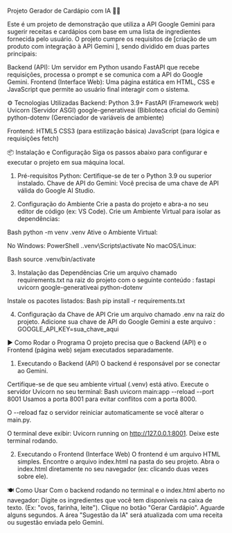 Projeto Gerador de Cardápio com IA 🍳🤖

Este é um projeto de demonstração que utiliza a API Google Gemini para sugerir receitas e cardápios com base em uma lista de ingredientes fornecida pelo usuário.
O projeto cumpre os requisitos de [criação de um produto com integração à API Gemini ], sendo dividido em duas partes principais:

Backend (API): Um servidor em Python usando FastAPI que recebe requisições, processa o prompt e se comunica com a API do Google Gemini.
Frontend (Interface Web): Uma página estática em HTML, CSS e JavaScript  que permite ao usuário final interagir com o sistema.

⚙️ Tecnologias Utilizadas
Backend:
Python 3.9+ 
FastAPI (Framework web) 
Uvicorn (Servidor ASGI) 
google-generativeai (Biblioteca oficial do Gemini) 
python-dotenv (Gerenciador de variáveis de ambiente) 

Frontend:
HTML5
CSS3 (para estilização básica)
JavaScript (para lógica e requisições fetch)

📦 Instalação e Configuração
Siga os passos abaixo para configurar e executar o projeto em sua máquina local.

1. Pré-requisitos
Python: Certifique-se de ter o Python 3.9 ou superior instalado.
Chave de API do Gemini: Você precisa de uma chave de API válida do Google AI Studio.

2. Configuração do Ambiente
Crie a pasta do projeto e abra-a no seu editor de código (ex: VS Code).
Crie um Ambiente Virtual para isolar as dependências:

Bash
python -m venv .venv
Ative o Ambiente Virtual:

No Windows:
PowerShell
.\.venv\Scripts\activate
No macOS/Linux:

Bash
source .venv/bin/activate

3. Instalação das Dependências
Crie um arquivo chamado requirements.txt na raiz do projeto com o seguinte conteúdo :
fastapi
uvicorn
google-generativeai
python-dotenv

Instale os pacotes listados:
Bash
pip install -r requirements.txt

4. Configuração da Chave de API
Crie um arquivo chamado .env na raiz do projeto.
Adicione sua chave de API do Google Gemini a este arquivo :
GOOGLE_API_KEY=sua_chave_aqui

▶️ Como Rodar o Programa
O projeto precisa que o Backend (API) e o Frontend (página web) sejam executados separadamente.

1. Executando o Backend (API)
O backend é responsável por se conectar ao Gemini.

Certifique-se de que seu ambiente virtual (.venv) está ativo.
Execute o servidor Uvicorn no seu terminal:
Bash
uvicorn main:app --reload --port 8001
Usamos a porta 8001 para evitar conflitos com a porta 8000.

O --reload faz o servidor reiniciar automaticamente se você alterar o main.py.

O terminal deve exibir: Uvicorn running on http://127.0.0.1:8001. Deixe este terminal rodando.

2. Executando o Frontend (Interface Web)
O frontend é um arquivo HTML simples.
Encontre o arquivo index.html na pasta do seu projeto.
Abra o index.html diretamente no seu navegador (ex: clicando duas vezes sobre ele).

🍽️ Como Usar
Com o backend rodando no terminal e o index.html aberto no navegador:
Digite os ingredientes que você tem disponíveis na caixa de texto. (Ex: "ovos, farinha, leite").
Clique no botão "Gerar Cardápio".
Aguarde alguns segundos. A área "Sugestão da IA" será atualizada com uma receita ou sugestão enviada pelo Gemini.
